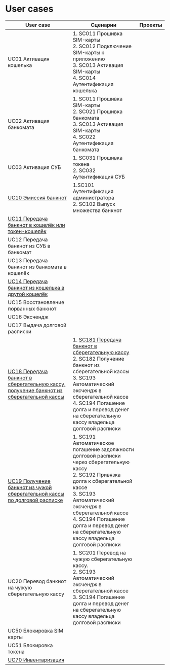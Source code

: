 # User cases


| User case | Сценарии | Проекты |
| ---------- | -------- | ---------- |
| UC01 Активация кошелька | 1. SC011 Прошивка SIM-карты <br> 2. SС012 Подключение SIM-карты к приложению <br> 3. SC013 Активация SIM-карты <br/> 4. SC014 Аутентификация кошелька
| UC02 Активация банкомата | 1. SC011 Прошивка SIM-карты <br> 2. SC021 Прошивка банкомата <br> 3. SC013 Активация SIM-карты <br> 4. SC022 Аутентификация банкомата|
| UC03 Активация СУБ | 1. SC031 Прошивка токена <br> 2. SC032 Аутентификация СУБ| 
| [UC10 Эмиссия банкнот](uc10.md) | 1.SC101 Аутентификация администратора <br> 2. SC102 Выпуск множества банкнот| 
| [UC11 Передача банкнот в кошелёк или токен-кошелёк](uc11.md) | |
| UC12 Передача банкнот из СУБ в банкомат | |
| UC13 Передача банкнот из банкомата в кошелёк | |
| [UC14 Передача банкнот из кошелька в другой кошелёк](uc14.md) | |
| UC15 Восстановление порванных банкнот | |
| UC16 Эксчендж | |
| UC17 Выдача долговой расписки | |
| [UC18 Передача банкнот в сберегательную кассу, получение банкнот из сберегательной кассы](uc18.md) |1. [SC181 Передача банкнот в сберегательную кассу](../scenarios/sc181.md) <br> 2. SC182 Получение банкнот из сберегательной кассы <br> 3. SC193 Автоматический эксчендж в сберегательной кассе <br>4. SC194 Погашение долга и перевод денег на сберегательную кассу владельца долговой расписки |
| [UC19 Получение банкнот из чужой сберегательной кассы по долговой расписке](uc19.md)| 1. SC191 Автоматическое погашение задолжности долговой расписки через сберегательную кассу <br> 2. SC192 Привязка долга к сберегательной кассе <br> 3. SC193 Автоматический эксчендж в сберегательной кассе <br> 4. SC194 Погашение долга и перевод денег на сберегательную кассу владельца долговой расписки|
| UC20 Перевод банкнот на чужую сберегательную кассу | 1. SC201 Перевод на чужую сберегательную кассу. <br> 2. SC193 Автоматический  эксчендж в сберегательной кассе <br> 3. SC194 Погашение долга и перевод денег на сберегательную кассу  владельца долговой расписки|
| UC50 Блокировка SIM карты | |
| UC51 Блокировка токена | |
| [UC70 Инвентаризация](uc70.md) | |